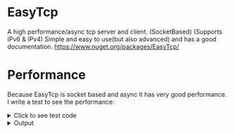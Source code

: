 # EasyTcp
A high performance/async tcp server and client. (SocketBased) (Supports IPv6 & IPv4) Simple and easy to use(but also advanced) and has a good documentation. https://www.nuget.org/packages/EasyTcp/

# Performance
Because EasyTcp is socket based and async it has very good performance.
I write a test to see the performance:
<details>
  <summary>Click to see test code</summary>
  
  Client:
```cs
const int PORT = 1000;
const int MESSAGES_COUNT = 1000000;
const string MESSAGE = "Message";

void SpeedTest()
{
    EasyTcpClient Client = new EasyTcpClient();

    if (Client.Connect(IPAddress.Loopback, PORT, TimeSpan.FromSeconds(1))) Console.WriteLine("Client connected");
    else { Console.WriteLine("Could not connect"); Console.ReadKey(); return; }

    byte[] Message = Encoding.UTF8.GetBytes(MESSAGE);
    Stopwatch sw = new Stopwatch();
    sw.Start();

    for (int x = 0; x < MESSAGES_COUNT; x++) { Client.SendAndGetReply(Message, TimeSpan.FromSeconds(1)); }

    sw.Stop();
    Console.WriteLine($"ElapsedMilliseconds SpeedTest: {sw.ElapsedMilliseconds}");
    Console.WriteLine($"Average SpeedTest: {sw.ElapsedMilliseconds / MESSAGES_COUNT}");
}
```
Server:
```cs
const int PORT = 1000;

static void Main(string[] args)
{
    EasyTcpServer Server = new EasyTcpServer();
    Server.DataReceived += (object sender, Message e) => e.Reply(e.Data);
    Server.Start(IPAddress.Any, PORT, 1000);

    Task.Delay(-1).Wait();
}
```
</details>

<details>
  <summary>Output</summary>
  Test1 = 56923ms
  56923ms / 1.000.000 messages = 0.56923ms
  
  Test2 = 58287ms
  58287 / 1.000.000 messages = 0.58287ms
  
  Test3 = 58577ms
  58577ms / 1.000.000 messages = 0.58577ms
  
  Test4 = 58708ms
  58708ms / 1.000.000 messages = 0.58708ms
  
  Test 5 = 59209ms
  58708ms / 1.000.000 messages = 0.59209ms
  
  0.56923 + 0.58287 + 0.58577 + 0.58708 + 0.59209 = 2.91414ms
  Average = 2.91414 / 5 = 0.582828ms
</details>
